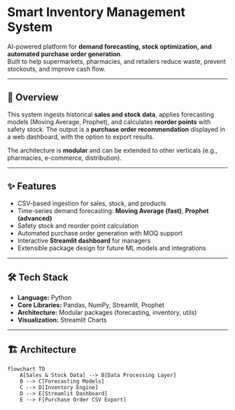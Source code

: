 # Smart Inventory Management System  

AI-powered platform for **demand forecasting, stock optimization, and automated purchase order generation**.  
Built to help supermarkets, pharmacies, and retailers reduce waste, prevent stockouts, and improve cash flow.  

---

## 📌 Overview  
This system ingests historical **sales and stock data**, applies forecasting models (Moving Average, Prophet), and calculates **reorder points** with safety stock. The output is a **purchase order recommendation** displayed in a web dashboard, with the option to export results.  

The architecture is **modular** and can be extended to other verticals (e.g., pharmacies, e-commerce, distribution).  

---

## ✨ Features  
- CSV-based ingestion for sales, stock, and products  
- Time-series demand forecasting: **Moving Average (fast)**, **Prophet (advanced)**  
- Safety stock and reorder point calculation  
- Automated purchase order generation with MOQ support  
- Interactive **Streamlit dashboard** for managers  
- Extensible package design for future ML models and integrations  

---

## 🛠 Tech Stack  
- **Language:** Python  
- **Core Libraries:** Pandas, NumPy, Streamlit, Prophet  
- **Architecture:** Modular packages (forecasting, inventory, utils)  
- **Visualization:** Streamlit Charts  

---

## 🏗 Architecture  

```mermaid
flowchart TD
    A[Sales & Stock Data] --> B[Data Processing Layer]
    B --> C[Forecasting Models]
    C --> D[Inventory Engine]
    D --> E[Streamlit Dashboard]
    E --> F[Purchase Order CSV Export]